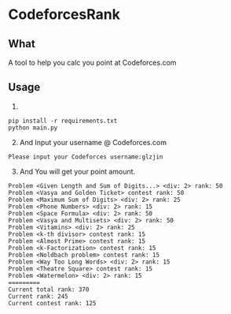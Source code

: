 # CodeforcesRank

## What
A tool to help you calc you point at Codeforces.com

## Usage

1. 
```
pip install -r requirements.txt
python main.py
```
2. And Input your username @ Codeforces.com
```
Please input your Codeforces username:glzjin
```
3. And You will get your point amount.

```
Problem <Given Length and Sum of Digits...> <div: 2> rank: 50
Problem <Vasya and Golden Ticket> contest rank: 50
Problem <Maximum Sum of Digits> <div: 2> rank: 25
Problem <Phone Numbers> <div: 2> rank: 15
Problem <Space Formula> <div: 2> rank: 50
Problem <Vasya and Multisets> <div: 2> rank: 50
Problem <Vitamins> <div: 2> rank: 25
Problem <k-th divisor> contest rank: 15
Problem <Almost Prime> contest rank: 15
Problem <k-Factorization> contest rank: 15
Problem <Noldbach problem> contest rank: 15
Problem <Way Too Long Words> <div: 2> rank: 15
Problem <Theatre Square> contest rank: 15
Problem <Watermelon> <div: 2> rank: 15
=========
Current total rank: 370
Current rank: 245
Current contest rank: 125

```